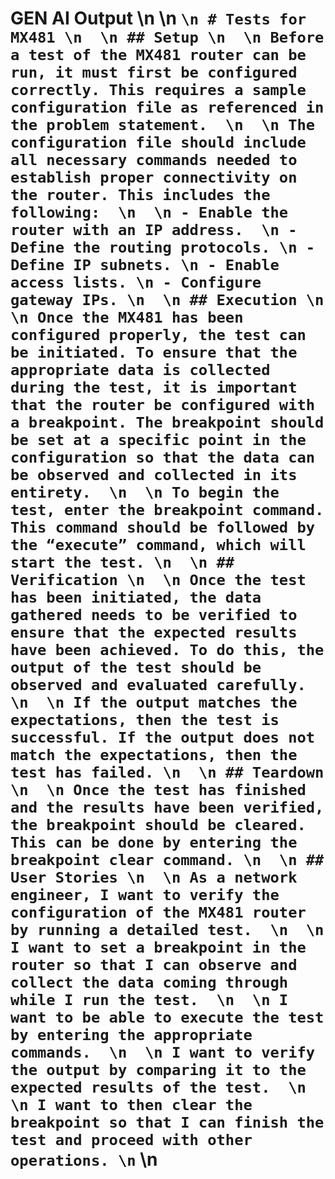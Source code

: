 # GEN AI Output  \n   \n ``` \n # Tests for MX481 \n  \n ## Setup \n  \n Before a test of the MX481 router can be run, it must first be configured correctly. This requires a sample configuration file as referenced in the problem statement.  \n  \n The configuration file should include all necessary commands needed to establish proper connectivity on the router. This includes the following:  \n  \n - Enable the router with an IP address.  \n - Define the routing protocols. \n - Define IP subnets. \n - Enable access lists. \n - Configure gateway IPs. \n  \n ## Execution \n  \n Once the MX481 has been configured properly, the test can be initiated. To ensure that the appropriate data is collected during the test, it is important that the router be configured with a breakpoint. The breakpoint should be set at a specific point in the configuration so that the data can be observed and collected in its entirety.  \n  \n To begin the test, enter the breakpoint command. This command should be followed by the “execute” command, which will start the test. \n  \n ## Verification \n  \n Once the test has been initiated, the data gathered needs to be verified to ensure that the expected results have been achieved. To do this, the output of the test should be observed and evaluated carefully. \n  \n If the output matches the expectations, then the test is successful. If the output does not match the expectations, then the test has failed. \n  \n ## Teardown \n  \n Once the test has finished and the results have been verified, the breakpoint should be cleared. This can be done by entering the breakpoint clear command. \n  \n ## User Stories \n  \n As a network engineer, I want to verify the configuration of the MX481 router by running a detailed test.  \n  \n I want to set a breakpoint in the router so that I can observe and collect the data coming through while I run the test.  \n  \n I want to be able to execute the test by entering the appropriate commands.  \n  \n I want to verify the output by comparing it to the expected results of the test.  \n  \n I want to then clear the breakpoint so that I can finish the test and proceed with other operations. \n ``` \n 
